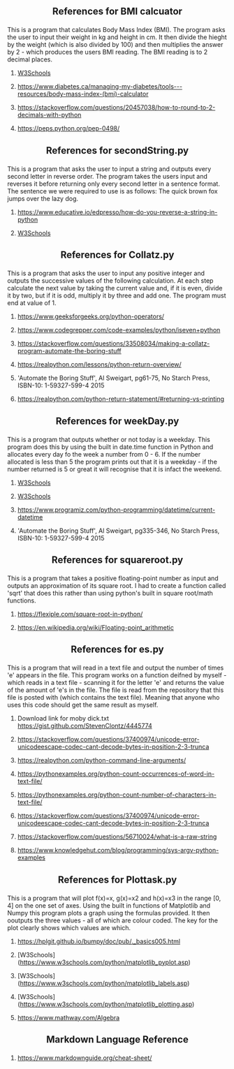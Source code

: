 **<p align="center"> References for BMI calcuator**
---
This is a program that calculates Body Mass Index (BMI). The program asks the user to input their weight in kg and height in cm. It then divide the hieght by the weight (which is also divided by 100) and then multiplies the answer by 2 - which produces the users BMI reading. The BMI reading is to 2 decimal places.

1. [W3Schools](https://www.w3schools.com/python/python_numbers.asp)

2. https://www.diabetes.ca/managing-my-diabetes/tools---resources/body-mass-index-(bmi)-calculator

3. https://stackoverflow.com/questions/20457038/how-to-round-to-2-decimals-with-python

4. https://peps.python.org/pep-0498/

**<p align="center"> References for secondString.py**
---
This is a program that asks the user to input a string and outputs every second letter in reverse order. The program takes the users input and reverses it before returning only every second letter in a sentence format. The sentence we were required to use is as follows: The quick brown fox jumps over the lazy dog.

1. https://www.educative.io/edpresso/how-do-you-reverse-a-string-in-python 

2. [W3Schools](https://www.w3schools.com/python/python_strings_slicing.asp)


**<p align="center"> References for Collatz.py**
--- 
This is a program that asks the user to input any positive integer and outputs the successive values of the following calculation. At each step calculate the next value by taking the current value and, if it is even, divide it by two, but if it is odd, multiply it by three and add one. The program must end at value of 1.

1. https://www.geeksforgeeks.org/python-operators/

2. https://www.codegrepper.com/code-examples/python/iseven+python

3. https://stackoverflow.com/questions/33508034/making-a-collatz-program-automate-the-boring-stuff

4. https://realpython.com/lessons/python-return-overview/

5. 'Automate the Boring Stuff', Al Sweigart, pg61-75, No Starch Press, ISBN-10: 1-59327-599-4 2015

6. https://realpython.com/python-return-statement/#returning-vs-printing


**<p align="center"> References for weekDay.py**
---
This is a program that outputs whether or not today is a weekday. This program does this by using the built in date.time function in Python and allocates every day fo the week a number from 0 - 6. If the number allocated is less than 5 the program prints out that it is a weekday - if the number returned is 5 or great it will recognise that it is infact the weekend.

1. [W3Schools](https://www.w3schools.com/python/trypython.asp?filename=demo_datetime2)

2. [W3Schools](https://www.w3schools.com/python/python_datetime.asp)

3. https://www.programiz.com/python-programming/datetime/current-datetime 

4. 'Automate the Boring Stuff', Al Sweigart, pg335-346, No Starch Press, ISBN-10: 1-59327-599-4 2015


**<p align="center"> References for squareroot.py**
---
This is a program that takes a positive floating-point number as input and outputs an approximation of its square root.
I had to create a function called 'sqrt' that does this rather than using python's built in square root/math functions.

1. https://flexiple.com/square-root-in-python/ 

2. https://en.wikipedia.org/wiki/Floating-point_arithmetic

**<p align="center"> References for es.py**
---
This is a program that will read in a text file and output the number of times 'e' appears in the file. This program works on a function deifned by myself - which reads in a text file - scanning it for the letter 'e' and returns the value of the amount of 'e's in the file. The file is read from the repository that this file is posted with (which contains the text file). Meaning that anyone who uses this code should get the same result as myself.

1. Download link for moby dick.txt https://gist.github.com/StevenClontz/4445774 

2. https://stackoverflow.com/questions/37400974/unicode-error-unicodeescape-codec-cant-decode-bytes-in-position-2-3-trunca

3. https://realpython.com/python-command-line-arguments/

4. https://pythonexamples.org/python-count-occurrences-of-word-in-text-file/

5. https://pythonexamples.org/python-count-number-of-characters-in-text-file/

6. https://stackoverflow.com/questions/37400974/unicode-error-unicodeescape-codec-cant-decode-bytes-in-position-2-3-trunca

7. https://stackoverflow.com/questions/56710024/what-is-a-raw-string 

8. https://www.knowledgehut.com/blog/programming/sys-argv-python-examples 



**<p align="center"> References for Plottask.py**
---
This is a program that will plot f(x)=x, g(x)=x2 and h(x)=x3 in the range [0, 4] on the one set of axes. Using the built in functions of Matplotlib and Numpy this program plots a graph using the formulas provided. It then ooutputs the three values - all of which are colour coded. The key for the plot clearly shows which values are which.

1. https://hplgit.github.io/bumpy/doc/pub/._basics005.html 

2. [W3Schools] (https://www.w3schools.com/python/matplotlib_pyplot.asp)

3. [W3Schools] (https://www.w3schools.com/python/matplotlib_labels.asp)

4. [W3Schools] (https://www.w3schools.com/python/matplotlib_plotting.asp)

5. https://www.mathway.com/Algebra

**<p align="center"> Markdown Language Reference**
---
1. https://www.markdownguide.org/cheat-sheet/